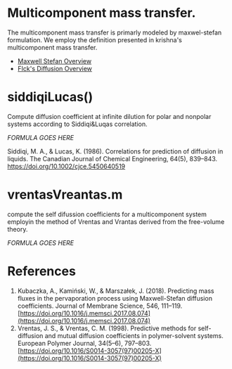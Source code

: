 # Multicomponent mass transfer.
The multicomponent mass transfer is primarly modeled by maxwel-stefan formulation. We employ the definition presented in krishna's multicomponent mass transfer. 


- [Maxwell Stefan Overview](source/calculations/diffusion-models/maxwellStefan/README.md)
- [FIck's Diffusion Overview](source/fick.md)

# siddiqiLucas()
Compute diffusion coefficient at infinite dilution for polar and nonpolar systems according to Siddiqi&Luqas correlation.

*FORMULA GOES HERE*

Siddiqi, M. A., & Lucas, K. (1986). Correlations for prediction of diffusion in liquids. The Canadian Journal of Chemical Engineering, 64(5), 839–843. https://doi.org/10.1002/cjce.5450640519


# vrentasVreantas.m 
compute the self difussion coefficients for a multicomponent system employin the method of Vrentas and Vrantas derived from the free-volume theory. 

*FORMULA GOES HERE*




# References
1. Kubaczka, A., Kamiński, W., & Marszałek, J. (2018). Predicting mass fluxes in the pervaporation process using Maxwell-Stefan diffusion coefficients. Journal of Membrane Science, 546, 111–119. [https://doi.org/10.1016/j.memsci.2017.08.074](https://doi.org/10.1016/j.memsci.2017.08.074)
2. Vrentas, J. S., & Vrentas, C. M. (1998). Predictive methods for self-diffusion and mutual diffusion coefficients in polymer-solvent systems. European Polymer Journal, 34(5–6), 797–803. [https://doi.org/10.1016/S0014-3057(97)00205-X](https://doi.org/10.1016/S0014-3057(97)00205-X)